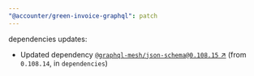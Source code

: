 ```yaml
---
"@accounter/green-invoice-graphql": patch
---
```

dependencies updates:
  - Updated dependency [`@graphql-mesh/json-schema@0.108.15` ↗︎](https://www.npmjs.com/package/@graphql-mesh/json-schema/v/0.108.15) (from `0.108.14`, in `dependencies`)
